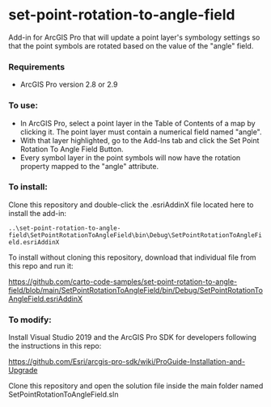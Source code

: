 # set-point-rotation-to-angle-field
Add-in for ArcGIS Pro that will update a point layer's symbology settings so that the point symbols are rotated based on the value of the "angle" field. 

### Requirements
- ArcGIS Pro version 2.8 or 2.9

### To use:
- In ArcGIS Pro, select a point layer in the Table of Contents of a map by clicking it. The point layer must contain a numerical field named "angle".
- With that layer highlighted, go to the Add-Ins tab and click the Set Point Rotation To Angle Field Button. 
- Every symbol layer in the point symbols will now have the rotation property mapped to the "angle" attribute. 

### To install:
Clone this repository and double-click the .esriAddinX file located here to install the add-in:

`..\set-point-rotation-to-angle-field\SetPointRotationToAngleField\bin\Debug\SetPointRotationToAngleField.esriAddinX`

To install without cloning this repository, download that individual file from this repo and run it:

https://github.com/carto-code-samples/set-point-rotation-to-angle-field/blob/main/SetPointRotationToAngleField/bin/Debug/SetPointRotationToAngleField.esriAddinX

### To modify:
Install Visual Studio 2019 and the ArcGIS Pro SDK for developers following the instructions in this repo:

https://github.com/Esri/arcgis-pro-sdk/wiki/ProGuide-Installation-and-Upgrade

Clone this repository and open the solution file inside the main folder named SetPointRotationToAngleField.sln
